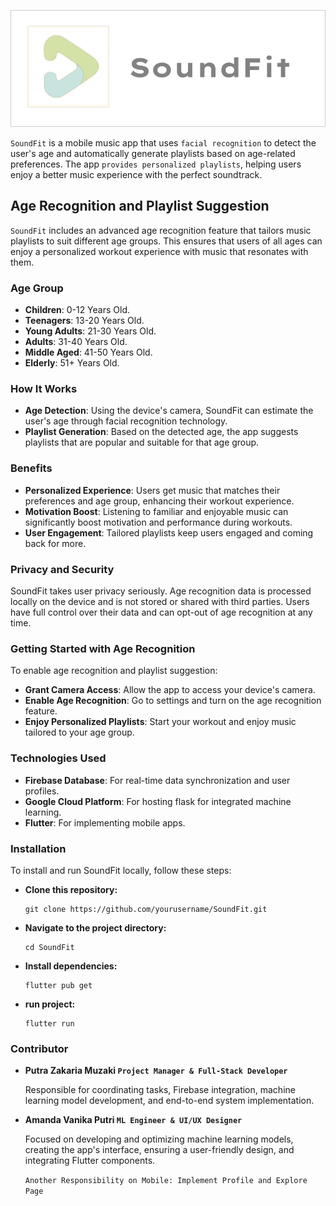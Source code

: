 ![alt](assets/images/logo.png)

`SoundFit` is a mobile music app that uses `facial recognition` to detect the user's age and automatically generate playlists based on age-related preferences. The app `provides personalized playlists`, helping users enjoy a better music experience with the perfect soundtrack.

## Age Recognition and Playlist Suggestion

`SoundFit` includes an advanced age recognition feature that tailors music playlists to suit different age groups. This ensures that users of all ages can enjoy a personalized workout experience with music that resonates with them.

### Age Group

- **Children**: 0-12 Years Old.
- **Teenagers**: 13-20 Years Old.
- **Young Adults**: 21-30 Years Old.
- **Adults**: 31-40 Years Old.
- **Middle Aged**: 41-50 Years Old.
- **Elderly**: 51+ Years Old.

### How It Works

- **Age Detection**: Using the device's camera, SoundFit can estimate the user's age through facial recognition technology.
- **Playlist Generation**: Based on the detected age, the app suggests playlists that are popular and suitable for that age group.

### Benefits

- **Personalized Experience**: Users get music that matches their preferences and age group, enhancing their workout experience.
- **Motivation Boost**: Listening to familiar and enjoyable music can significantly boost motivation and performance during workouts.
- **User Engagement**: Tailored playlists keep users engaged and coming back for more.

### Privacy and Security

SoundFit takes user privacy seriously. Age recognition data is processed locally on the device and is not stored or shared with third parties. Users have full control over their data and can opt-out of age recognition at any time.

### Getting Started with Age Recognition

To enable age recognition and playlist suggestion:

- **Grant Camera Access**: Allow the app to access your device's camera.
- **Enable Age Recognition**: Go to settings and turn on the age recognition feature.
- **Enjoy Personalized Playlists**: Start your workout and enjoy music tailored to your age group.


### Technologies Used

- **Firebase Database**: For real-time data synchronization and user profiles.
- **Google Cloud Platform**: For hosting flask for integrated machine learning.
- **Flutter**: For implementing mobile apps.


### Installation

To install and run SoundFit locally, follow these steps:

- **Clone this repository:**
    ```
    git clone https://github.com/yourusername/SoundFit.git
    ```
- **Navigate to the project directory:**
    ```
    cd SoundFit
    ```
- **Install dependencies:**
    ```
    flutter pub get
    ```
- **run project:**
    ```
    flutter run
    ```

### Contributor

- **Putra Zakaria Muzaki `Project Manager & Full-Stack Developer`**
    
    Responsible for coordinating tasks, Firebase integration, machine learning model development, and end-to-end system implementation.
- **Amanda Vanika Putri `ML Engineer & UI/UX Designer`**
    
    Focused on developing and optimizing machine learning models, creating the app's interface, ensuring a user-friendly design, and integrating Flutter components.

    `Another Responsibility on Mobile: Implement Profile and Explore Page`
